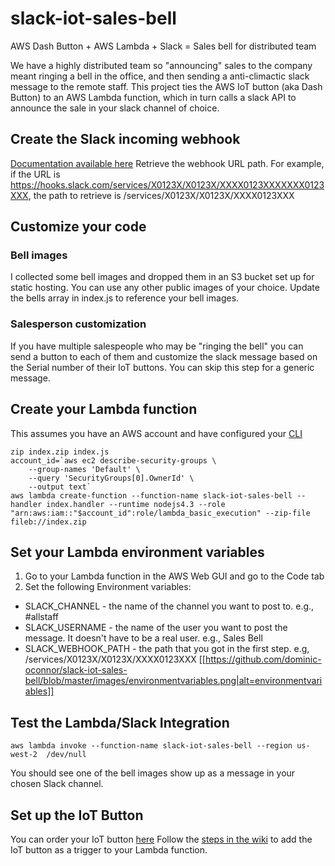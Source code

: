 # slack-iot-sales-bell
AWS Dash Button + AWS Lambda + Slack = Sales bell for distributed team

We have a highly distributed team so "announcing" sales to the company meant ringing a bell in the office, and then sending a anti-climactic slack message to the remote staff. This project ties the AWS IoT button (aka Dash Button) to an AWS Lambda function, which in turn calls a slack API to announce the sale in your slack channel of choice.

## Create the Slack incoming webhook
[Documentation available here](https://my.slack.com/services/new/incoming-webhook/)
Retrieve the webhook URL path. For example, if the URL is https://hooks.slack.com/services/X0123X/X0123X/XXXX0123XXXXXXX0123XXX, the path to retrieve is /services/X0123X/X0123X/XXXX0123XXX

## Customize your code
### Bell images
I collected some bell images and dropped them in an S3 bucket set up for static hosting. You can use any other public images of your choice. Update the bells array in index.js to reference your bell images.
### Salesperson customization
If you have multiple salespeople who may be "ringing the bell" you can send a button to each of them and customize the slack message based on the Serial number of their IoT buttons. You can skip this step for a generic message.

## Create your Lambda function
This assumes you have an AWS account and have configured your [CLI](https://aws.amazon.com/cli/)
```shell
zip index.zip index.js
account_id=`aws ec2 describe-security-groups \
    --group-names 'Default' \
    --query 'SecurityGroups[0].OwnerId' \
    --output text`
aws lambda create-function --function-name slack-iot-sales-bell --handler index.handler --runtime nodejs4.3 --role "arn:aws:iam::"$account_id":role/lambda_basic_execution" --zip-file fileb://index.zip
```

## Set your Lambda environment variables
1. Go to your Lambda function in the AWS Web GUI and go to the Code tab
1. Set the following Environment variables:
* SLACK_CHANNEL - the name of the channel you want to post to. e.g., #allstaff
* SLACK_USERNAME - the name of the user you want to post the message. It doesn't have to be a real user. e.g., Sales Bell
* SLACK_WEBHOOK_PATH - the path that you got in the first step. e.g, /services/X0123X/X0123X/XXXX0123XXX
[[https://github.com/dominic-oconnor/slack-iot-sales-bell/blob/master/images/environmentvariables.png|alt=environmentvariables]]

## Test the Lambda/Slack Integration
```shell
aws lambda invoke --function-name slack-iot-sales-bell --region us-west-2  /dev/null
```
You should see one of the bell images show up as a message in your chosen Slack channel.

## Set up the IoT Button
You can order your IoT button [here](https://aws.amazon.com/iotbutton/)
Follow the [steps in the wiki](https://github.com/dominic-oconnor/slack-iot-sales-bell/wiki/Attaching-your-IoT-button-to-your-Lambda-function) to add the IoT button as a trigger to your Lambda function.